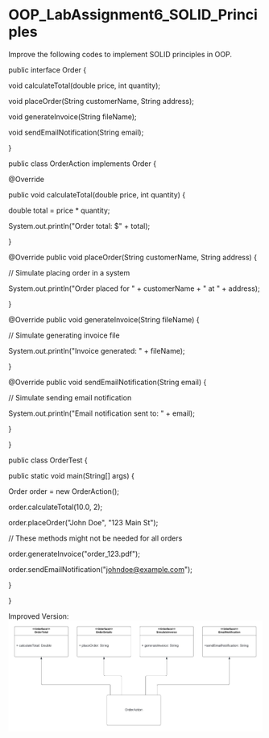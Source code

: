 # OOP_LabAssignment6_SOLID_Principles

Improve the following codes to implement SOLID principles in OOP.

public interface Order { 

void calculateTotal(double price, int quantity); 

void placeOrder(String customerName, String address); 

void generateInvoice(String fileName); 

void sendEmailNotification(String email); 

}

public class OrderAction implements Order { 

@Override 

public void calculateTotal(double price, int quantity) { 

double total = price * quantity;

System.out.println("Order total: $" + total); 

}

@Override public void placeOrder(String customerName, String address) {

// Simulate placing order in a system 

System.out.println("Order placed for " + customerName + " at " + address); 

} 

@Override public void generateInvoice(String fileName) { 

// Simulate generating invoice file 

System.out.println("Invoice generated: " + fileName); 

} 

@Override public void sendEmailNotification(String email) { 

// Simulate sending email notification 

System.out.println("Email notification sent to: " + email); 

} 

} 

public class OrderTest { 

public static void main(String[] args) { 

Order order = new OrderAction(); 

order.calculateTotal(10.0, 2); 

order.placeOrder("John Doe", "123 Main St"); 

// These methods might not be needed for all orders 

order.generateInvoice("order_123.pdf"); 

order.sendEmailNotification("johndoe@example.com"); 

} 

}

Improved Version:
![Alt Text](Solid.jpeg)
